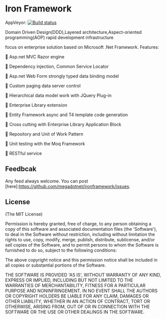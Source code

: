 Iron Framework
=============
AppVeyor: [![Build status](https://ci.appveyor.com/api/projects/status/eh3l42rv9suurw08?svg=true)](https://ci.appveyor.com/project/megadotnet/ironframework)

Domain Driven Design(DDD),Layered architecture,Aspect-oriented programming(AOP) rapid development infrastructure

focus on enterprise solution based on Microsoft .Net Framework. Features:

 Asp.net MVC Razor engine
   
 Dependency injection, Common Service Locator 

 Asp.net Web Form strongly typed data binding model

 Custom paging data server control 

 Hierarchical data model work with JQuery Plug-in

 Enterprise Library extension 

 Entity Framework async and T4 template code generation 

 Cross cutting with Enterprise Library Application Block 

 Repository and Unit of Work Pattern 

 Unit testing with the Moq Framework 

 RESTful service 

## Feedbcak
Any feed always welcome. You can post [here]:https://github.com/megadotnet/ironframework/issues.

## License
(The MIT License)

Permission is hereby granted, free of charge, to any person obtaining
a copy of this software and associated documentation files (the
'Software'), to deal in the Software without restriction, including
without limitation the rights to use, copy, modify, merge, publish,
distribute, sublicense, and/or sell copies of the Software, and to
permit persons to whom the Software is furnished to do so, subject to
the following conditions:

The above copyright notice and this permission notice shall be
included in all copies or substantial portions of the Software.

THE SOFTWARE IS PROVIDED 'AS IS', WITHOUT WARRANTY OF ANY KIND,
EXPRESS OR IMPLIED, INCLUDING BUT NOT LIMITED TO THE WARRANTIES OF
MERCHANTABILITY, FITNESS FOR A PARTICULAR PURPOSE AND NONINFRINGEMENT.
IN NO EVENT SHALL THE AUTHORS OR COPYRIGHT HOLDERS BE LIABLE FOR ANY
CLAIM, DAMAGES OR OTHER LIABILITY, WHETHER IN AN ACTION OF CONTRACT,
TORT OR OTHERWISE, ARISING FROM, OUT OF OR IN CONNECTION WITH THE
SOFTWARE OR THE USE OR OTHER DEALINGS IN THE SOFTWARE.
